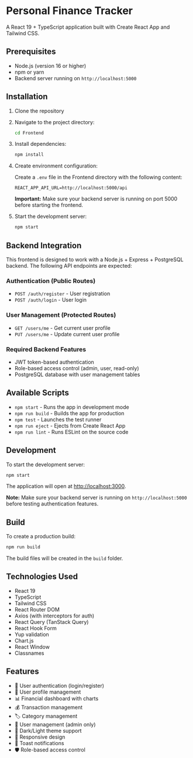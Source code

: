 # Personal Finance Tracker

A React 19 + TypeScript application built with Create React App and Tailwind CSS.

## Prerequisites

- Node.js (version 16 or higher)
- npm or yarn
- Backend server running on `http://localhost:5000`

## Installation

1. Clone the repository
2. Navigate to the project directory:

   ```bash
   cd Frontend
   ```

3. Install dependencies:

   ```bash
   npm install
   ```

4. Create environment configuration:

   Create a `.env` file in the Frontend directory with the following content:

   ```
   REACT_APP_API_URL=http://localhost:5000/api
   ```

   **Important:** Make sure your backend server is running on port 5000 before starting the frontend.

5. Start the development server:

   ```bash
   npm start
   ```

## Backend Integration

This frontend is designed to work with a Node.js + Express + PostgreSQL backend. The following API endpoints are expected:

### Authentication (Public Routes)

- `POST /auth/register` - User registration
- `POST /auth/login` - User login

### User Management (Protected Routes)

- `GET /users/me` - Get current user profile
- `PUT /users/me` - Update current user profile

### Required Backend Features

- JWT token-based authentication
- Role-based access control (admin, user, read-only)
- PostgreSQL database with user management tables

## Available Scripts

- `npm start` - Runs the app in development mode
- `npm run build` - Builds the app for production
- `npm test` - Launches the test runner
- `npm run eject` - Ejects from Create React App
- `npm run lint` - Runs ESLint on the source code

## Development

To start the development server:

```bash
npm start
```

The application will open at [http://localhost:3000](http://localhost:3000).

**Note:** Make sure your backend server is running on `http://localhost:5000` before testing authentication features.

## Build

To create a production build:

```bash
npm run build
```

The build files will be created in the `build` folder.

## Technologies Used

- React 19
- TypeScript
- Tailwind CSS
- React Router DOM
- Axios (with interceptors for auth)
- React Query (TanStack Query)
- React Hook Form
- Yup validation
- Chart.js
- React Window
- Classnames

## Features

- 🔐 User authentication (login/register)
- 👤 User profile management
- 📊 Financial dashboard with charts
- 💰 Transaction management
- 🏷️ Category management
- 👥 User management (admin only)
- 🌙 Dark/Light theme support
- 📱 Responsive design
- 🔔 Toast notifications
- 🛡️ Role-based access control
